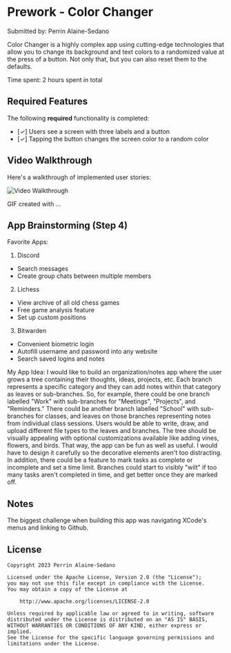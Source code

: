 # Prework - Color Changer

Submitted by: Perrin Alaine-Sedano

Color Changer is a highly complex app using cutting-edge technologies that allow you to change its background and text colors to a randomized value at the press of a button. Not only that, but you can also reset them to the defaults.

Time spent: 2 hours spent in total

## Required Features

The following **required** functionality is completed:

- [✓] Users see a screen with three labels and a button
- [✓] Tapping the button changes the screen color to a random color
 
## Video Walkthrough

Here's a walkthrough of implemented user stories:

<img src='http://i.imgur.com/link/to/your/gif/file.gif' title='Video Walkthrough' width='' alt='Video Walkthrough' />

<!-- Replace this with whatever GIF tool you used! -->
GIF created with ...  
<!-- Recommended tools:
[Kap](https://getkap.co/) for macOS
[ScreenToGif](https://www.screentogif.com/) for Windows
[peek](https://github.com/phw/peek) for Linux. -->

## App Brainstorming (Step 4)

Favorite Apps:

1. Discord
  - Search messages
  - Create group chats between multiple members
2. Lichess
  - View archive of all old chess games
  - Free game analysis feature
  - Set up custom positions
3. Bitwarden
  - Convenient biometric login
  - Autofill username and password into any website
  - Search saved logins and notes

My App Idea: I would like to build an organization/notes app where the user grows a tree containing their thoughts, ideas, projects, etc. Each branch represents a specific category and they can add notes within that category as leaves or sub-branches. So, for example, there could be one branch labelled "Work" with sub-branches for "Meetings", "Projects", and "Reminders." There could be another branch labelled "School" with sub-branches for classes, and leaves on those branches representing notes from individual class sessions. Users would be able to write, draw, and upload different file types to the leaves and branches. The tree should be visually appealing with optional customizations available like adding vines, flowers, and birds. That way, the app can be fun as well as useful. I would have to design it carefully so the decorative elements aren't too distracting. In addition, there could be a feature to mark tasks as complete or incomplete and set a time limit. Branches could start to visibly "wilt" if too many tasks aren't completed in time, and get better once they are marked off.

## Notes

The biggest challenge when building this app was navigating XCode's menus and linking to Github.

## License

    Copyright 2023 Perrin Alaine-Sedano

    Licensed under the Apache License, Version 2.0 (the "License");
    you may not use this file except in compliance with the License.
    You may obtain a copy of the License at

        http://www.apache.org/licenses/LICENSE-2.0

    Unless required by applicable law or agreed to in writing, software
    distributed under the License is distributed on an "AS IS" BASIS,
    WITHOUT WARRANTIES OR CONDITIONS OF ANY KIND, either express or implied.
    See the License for the specific language governing permissions and
    limitations under the License.
